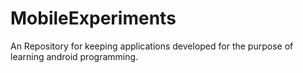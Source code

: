 # MobileExperiments
An Repository for keeping applications developed for the purpose of learning android programming.
